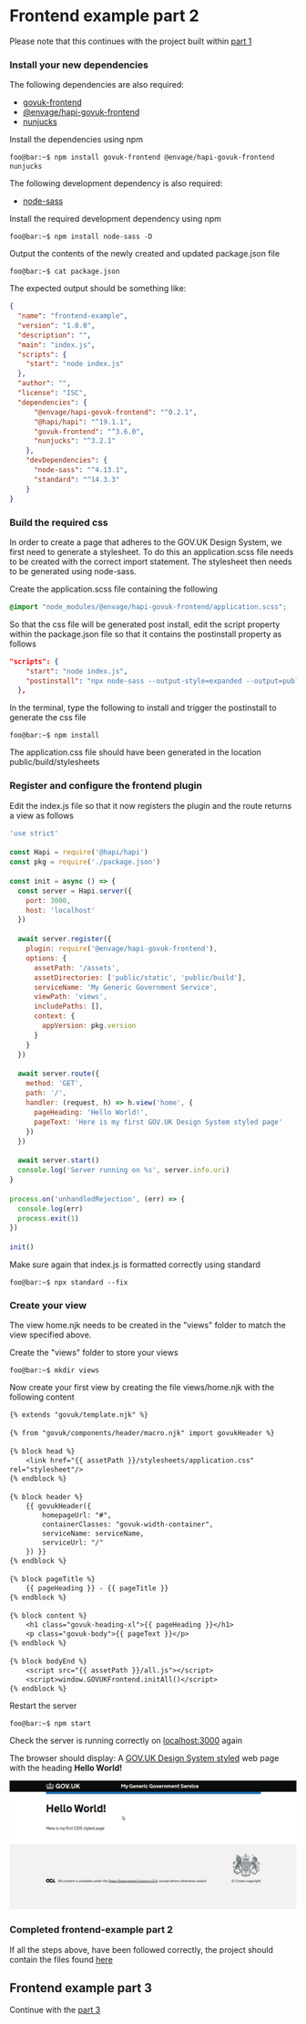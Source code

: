 # Frontend example part 2
Please note that this continues with the project built within [part 1](../frontend-example-1/README.md)

### Install your new dependencies
The following dependencies are also required:
- [govuk-frontend](https://www.npmjs.com/package/govuk-frontend)
- [@envage/hapi-govuk-frontend](https://www.npmjs.com/package/@envage/hapi-govuk-frontend)
- [nunjucks](https://www.npmjs.com/package/nunjucks)

Install the dependencies using npm
```console
foo@bar:~$ npm install govuk-frontend @envage/hapi-govuk-frontend nunjucks
```

The following development dependency is also required:
- [node-sass](https://www.npmjs.com/package/node-sass) 

Install the required development dependency using npm
```console
foo@bar:~$ npm install node-sass -D
```

Output the contents of the newly created and updated package.json file
```console
foo@bar:~$ cat package.json
```

The expected output should be something like:
```json
{
  "name": "frontend-example",
  "version": "1.0.0",
  "description": "",
  "main": "index.js",
  "scripts": {
    "start": "node index.js"
  },
  "author": "",
  "license": "ISC",
  "dependencies": {
      "@envage/hapi-govuk-frontend": "^0.2.1",
      "@hapi/hapi": "^19.1.1",
      "govuk-frontend": "^3.6.0",
      "nunjucks": "^3.2.1"
    },
    "devDependencies": {
      "node-sass": "^4.13.1",
      "standard": "^14.3.3"
    }
}
```
### Build the required css
In order to create a page that adheres to the GOV.UK Design System, we first need to generate a stylesheet.
To do this an application.scss file needs to be created with the correct import statement.
The stylesheet then needs to be generated using node-sass.

Create the application.scss file containing the following
```scss
@import "node_modules/@envage/hapi-govuk-frontend/application.scss";
```

So that the css file will be generated post install, edit the script property within the package.json file so that it contains the postinstall property as follows
```json
"scripts": {
    "start": "node index.js",
    "postinstall": "npx node-sass --output-style=expanded --output=public/build/stylesheets application.scss"
  },
```

In the terminal, type the following to install and trigger the postinstall to generate the css file
```console
foo@bar:~$ npm install
```
The application.css file should have been generated in the location public/build/stylesheets

### Register and configure the frontend plugin
Edit the index.js file so that it now registers the plugin and the route returns a view as follows
```js
'use strict'

const Hapi = require('@hapi/hapi')
const pkg = require('./package.json')

const init = async () => {
  const server = Hapi.server({
    port: 3000,
    host: 'localhost'
  })

  await server.register({
    plugin: require('@envage/hapi-govuk-frontend'),
    options: {
      assetPath: '/assets',
      assetDirectories: ['public/static', 'public/build'],
      serviceName: 'My Generic Government Service',
      viewPath: 'views',
      includePaths: [],
      context: {
        appVersion: pkg.version
      }
    }
  })

  await server.route({
    method: 'GET',
    path: '/',
    handler: (request, h) => h.view('home', {
      pageHeading: 'Hello World!',
      pageText: 'Here is my first GOV.UK Design System styled page'
    })
  })

  await server.start()
  console.log('Server running on %s', server.info.uri)
}

process.on('unhandledRejection', (err) => {
  console.log(err)
  process.exit(1)
})

init()

```

Make sure again that index.js is formatted correctly using standard
```console
foo@bar:~$ npx standard --fix
```

### Create your view
The view home.njk needs to be created in the "views" folder to match the view specified above.

Create the "views" folder to store your views
```console
foo@bar:~$ mkdir views
```

Now create your first view by creating the file views/home.njk with the following content
```twig
{% extends "govuk/template.njk" %}

{% from "govuk/components/header/macro.njk" import govukHeader %}

{% block head %}
    <link href="{{ assetPath }}/stylesheets/application.css" rel="stylesheet"/>
{% endblock %}

{% block header %}
    {{ govukHeader({
        homepageUrl: "#",
        containerClasses: "govuk-width-container",
        serviceName: serviceName,
        serviceUrl: "/"
    }) }}
{% endblock %}

{% block pageTitle %}
    {{ pageHeading }} - {{ pageTitle }}
{% endblock %}

{% block content %}
    <h1 class="govuk-heading-xl">{{ pageHeading }}</h1>
    <p class="govuk-body">{{ pageText }}</p>
{% endblock %}

{% block bodyEnd %}
    <script src="{{ assetPath }}/all.js"></script>
    <script>window.GOVUKFrontend.initAll()</script>
{% endblock %}
```

Restart the server
```console
foo@bar:~$ npm start
```

Check the server is running correctly on [localhost:3000](http://localhost:3000) again

The browser should display: A [GOV.UK Design System styled](https://design-system.service.gov.uk/) web page with the heading **Hello World!**

![alt text](../screen-shots/gds-styled-hello-world.png "GOV.UK Design System styled screen-shot")

### Completed frontend-example part 2
If all the steps above, have been followed correctly, the project should contain the files found [here](https://github.com/DEFRA/hapi-govuk-examples/tree/master/front-end-examples/frontend-example-2)

## Frontend example part 3
Continue with the [part 3](../frontend-example-3/README.md)